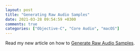 ```yaml
---
layout: post
title: "Generating Raw Audio Samples"
date: 2021-03-28 09:54:59 +0300
comments: true
categories: ["Objective-C", "Core Audio", "macOS"]
---
```


Read my new article on how to [Generate Raw Audio Samples](https://medium.com/programming-for-music/generating-raw-audio-samples-f08f3adf73af).
